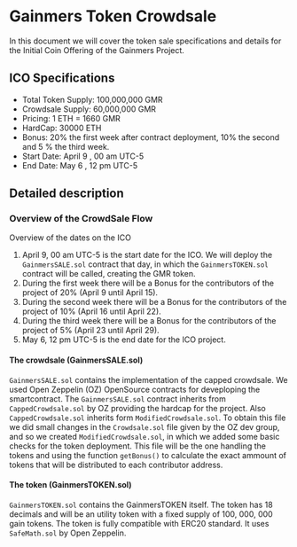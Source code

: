 # Gainmers Token Crowdsale
In this document we will cover the token sale specifications and details for the Initial Coin Offering of the Gainmers Project.

## ICO Specifications

* Total Token Supply: 100,000,000 GMR
* Crowdsale Supply: 60,000,000 GMR
* Pricing: 1 ETH = 1660 GMR 
* HardCap: 30000 ETH
* Bonus: 20% the first week after contract deployment, 10% the second and 5 % the third week.
* Start Date: April 9 , 00 am  UTC-5 
* End Date:  May 6 , 12 pm UTC-5

## Detailed description

### Overview of the CrowdSale Flow
 Overview of the dates on the ICO
1. April 9, 00 am  UTC-5 is the start date for the ICO. We will deploy the `GainmersSALE.sol` contract that day, in which the `GainmersTOKEN.sol` contract will be called, creating the GMR token.
2. During the first week there will be a Bonus for the contributors of the project of 20% (April 9 until April 15).
3. During the second week there will be a Bonus for the contributors of the project of 10% (April 16 until April 22).
4. During the third week there will be a Bonus for the contributors of the project of 5% (April 23 until April 29).
5. May 6, 12 pm  UTC-5 is the end date for the ICO project.

#### The crowdsale (GainmersSALE.sol)

`GainmersSALE.sol` contains the implementation of the capped crowdsale. We used Open Zeppelin (OZ) OpenSource contracts for deveploping the smartcontract.
The `GainmersSALE.sol` contract inherits from `CappedCrowdsale.sol` by OZ providing the hardcap for the project. Also `CappedCrowdsale.sol` inherits form `ModifiedCrowdsale.sol`. To obtain this file we did small changes in the `Crowdsale.sol` file given by the OZ dev group, and so we created `ModifiedCrowdsale.sol`, in which we added some basic checks for the token deployment. This file will be the one handling the tokens and using the function `getBonus()` to calculate the exact ammount of tokens that will be distributed to each contributor address.

#### The token (GainmersTOKEN.sol)

`GainmersTOKEN.sol` contains the GainmersTOKEN itself. The token has 18 decimals and will be an utility token with a fixed supply of 100, 000, 000 gain tokens.
The token is fully compatible with ERC20 standard. It uses `SafeMath.sol` by Open Zeppelin.
